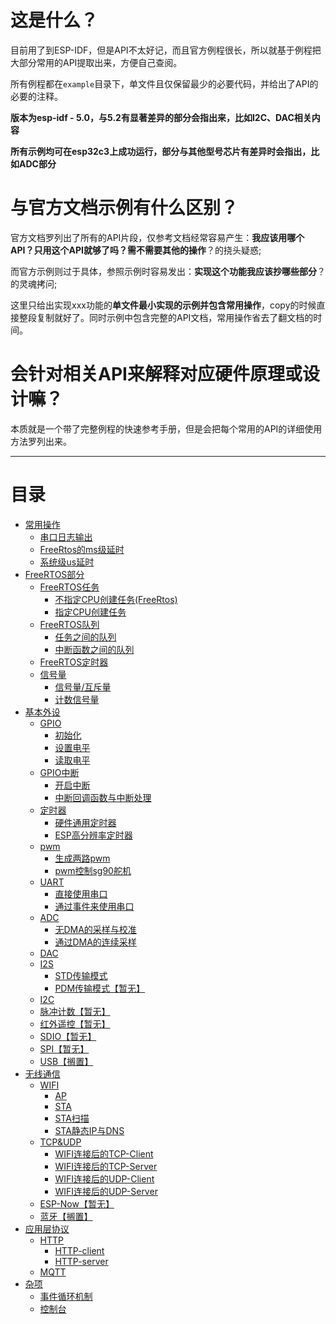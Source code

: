 # 这是什么？

目前用了到ESP-IDF，但是API不太好记，而且官方例程很长，所以就基于例程把大部分常用的API提取出来，方便自己查阅。

所有例程都在`example`目录下，单文件且仅保留最少的必要代码，并给出了API的必要的注释。

**版本为esp-idf - 5.0，与5.2有显著差异的部分会指出来，比如I2C、DAC相关内容**

**所有示例均可在esp32c3上成功运行，部分与其他型号芯片有差异时会指出，比如ADC部分**

# 与官方文档示例有什么区别？

官方文档罗列出了所有的API片段，仅参考文档经常容易产生：**我应该用哪个API？只用这个API就够了吗？需不需要其他的操作**？的挠头疑惑;

而官方示例则过于具体，参照示例时容易发出：**实现这个功能我应该抄哪些部分**？的灵魂拷问;

这里只给出实现xxx功能的**单文件最小实现的示例并包含常用操作**，copy的时候直接整段复制就好了。同时示例中包含完整的API文档，常用操作省去了翻文档的时间。

# 会针对相关API来解释对应硬件原理或设计嘛？

本质就是一个带了完整例程的快速参考手册，但是会把每个常用的API的详细使用方法罗列出来。

---

# 目录


* [常用操作](./Reference.md#常用操作)
  * [串口日志输出](./Reference.md#串口日志输出)
  * [FreeRtos的ms级延时](./Reference.md#freertos的ms级延时)
  * [系统级us延时](./Reference.md#系统级us延时)
* [FreeRTOS部分](./Reference.md#freertos部分)
  * [FreeRTOS任务](./Reference.md#freertos任务)
    * [不指定CPU创建任务(FreeRtos)](./Reference.md#不指定cpu创建任务freertos)
    * [指定CPU创建任务](./Reference.md#指定cpu创建任务)
  * [FreeRTOS队列](./Reference.md#freertos队列)
    * [任务之间的队列](./Reference.md#任务之间的队列)
    * [中断函数之间的队列](./Reference.md#中断函数之间的队列)
  * [FreeRTOS定时器](./Reference.md#freertos定时器)
  * [信号量](./Reference.md#信号量)
    * [信号量/互斥量](./Reference.md#信号量互斥量)
    * [计数信号量](./Reference.md#计数信号量)
* [基本外设](./Reference.md#基本外设)
  * [GPIO](./Reference.md#gpio)
    * [初始化](./Reference.md#初始化)
    * [设置电平](./Reference.md#设置电平)
    * [读取电平](./Reference.md#读取电平)
  * [GPIO中断](./Reference.md#gpio中断)
    * [开启中断](./Reference.md#开启中断)
    * [中断回调函数与中断处理](./Reference.md#中断回调函数与中断处理)
  * [定时器](./Reference.md#定时器)
    * [硬件通用定时器](./Reference.md#硬件通用定时器)
    * [ESP高分辨率定时器](./Reference.md#esp高分辨率定时器)
  * [pwm](./Reference.md#pwm)
    * [生成两路pwm](./Reference.md#生成两路pwm)
    * [pwm控制sg90舵机](./Reference.md#pwm控制sg90舵机)
  * [UART](./Reference.md#uart)
    * [直接使用串口](./Reference.md#直接使用串口)
    * [通过事件来使用串口](./Reference.md#通过事件来使用串口)
  * [ADC](./Reference.md#adc)
    * [无DMA的采样与校准](./Reference.md#无dma的采样与校准)
    * [通过DMA的连续采样](./Reference.md#通过dma的连续采样)
  * [DAC](./Reference.md#dac)
  * [I2S](./Reference.md#i2s)
    * [STD传输模式](./Reference.md#std传输模式)
    * [PDM传输模式【暂无】](./Reference.md#pdm传输模式【暂无】)
  * [I2C](./Reference.md#i2c)
  * [脉冲计数【暂无】](./Reference.md#脉冲计数【暂无】)
  * [红外遥控【暂无】](./Reference.md#红外遥控【暂无】)
  * [SDIO【暂无】](./Reference.md#sdio【暂无】)
  * [SPI【暂无】](./Reference.md#spi【暂无】)
  * [USB【搁置】](./Reference.md#usb【搁置】)
* [无线通信](./Reference.md#无线通信)
  * [WIFI](./Reference.md#wifi)
    * [AP](./Reference.md#ap)
    * [STA](./Reference.md#sta)
    * [STA扫描](./Reference.md#sta扫描)
    * [STA静态IP与DNS](./Reference.md#sta静态ip与dns)
  * [TCP&UDP](./Reference.md#tcp&udp)
    * [WIFI连接后的TCP-Client](./Reference.md#wifi连接后的tcp-client)
    * [WIFI连接后的TCP-Server](./Reference.md#wifi连接后的tcp-server)
    * [WIFI连接后的UDP-Client](./Reference.md#wifi连接后的udp-client)
    * [WIFI连接后的UDP-Server](./Reference.md#wifi连接后的udp-server)
  * [ESP-Now【暂无】](./Reference.md#esp-now【暂无】)
  * [蓝牙【搁置】](./Reference.md#蓝牙【搁置】)
* [应用层协议](./Reference.md#应用层协议)
  * [HTTP](./Reference.md#http)
    * [HTTP-client](./Reference.md#http-client)
    * [HTTP-server](./Reference.md#http-server)
  * [MQTT](./Reference.md#mqtt)
* [杂项](./Reference.md#杂项)
  * [事件循环机制](./Reference.md#事件循环机制)
  * [控制台](./Reference.md#控制台)
